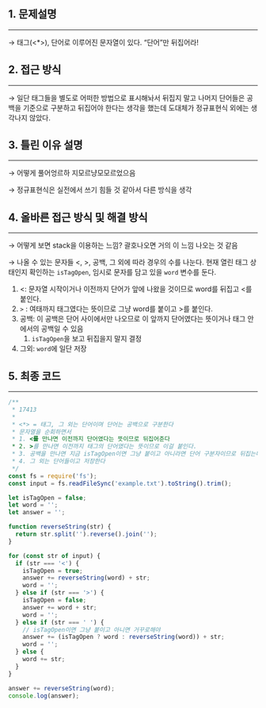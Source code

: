 ## 1. 문제설명

---

→ 태그(<\*>), 단어로 이루어진 문자열이 있다. “단어”만 뒤집어라!

## 2. 접근 방식

---

→ 일단 태그들을 별도로 어떠한 방법으로 표시해놔서 뒤집지 말고 나머지 단어들은 공백을 기준으로 구분하고 뒤집어야 한다는 생각을 했는데 도대체가 정규표현식 외에는 생각나지 않았다.

## 3. 틀린 이유 설명

---

→ 어떻게 풀어엉르하 지모르냥모모르었으음

→ 정규표현식은 실전에서 쓰기 힘들 것 같아서 다른 방식을 생각

## 4. 올바른 접근 방식 및 해결 방식

---

→ 어떻게 보면 stack을 이용하는 느낌? 괄호나오면 거의 이 느낌 나오는 것 같음

→ 나올 수 있는 문자들 <, >, 공백, 그 외에 따라 경우의 수를 나눈다. 현재 열린 태그 상태인지 확인하는 `isTagOpen`, 임시로 문자를 담고 있을 `word` 변수를 둔다.

1. <: 문자열 시작이거나 이전까지 단어가 앞에 나왔을 것이므로 word를 뒤집고 <를 붙인다.
2. `>` : 여태까지 태그였다는 뜻이므로 그냥 word를 붙이고 >를 붙인다.
3. 공백: 이 공백은 단어 사이에서만 나오므로 이 앞까지 단어였다는 뜻이거나 태그 안에서의 공백일 수 있음
   1. `isTagOpen`을 보고 뒤집을지 말지 결정
4. 그외: `word`에 일단 저장

## 5. 최종 코드

---

```jsx
/**
 * 17413
 *
 * <*> = 태그, 그 외는 단어이며 단어는 공백으로 구분한다
 * 문자열을 순회하면서
 * 1. <를 만나면 이전까지 단어였다는 뜻이므로 뒤집어준다
 * 2. >를 만나면 이전까지 태그의 단어였다는 뜻이므로 이걸 붙인다.
 * 3. 공백을 만나면 지금 isTagOpen이면 그냥 붙이고 아니라면 단어 구분자이므로 뒤집는다
 * 4. 그 외는 단어들이고 저장한다
 */
const fs = require('fs');
const input = fs.readFileSync('example.txt').toString().trim();

let isTagOpen = false;
let word = '';
let answer = '';

function reverseString(str) {
  return str.split('').reverse().join('');
}

for (const str of input) {
  if (str === '<') {
    isTagOpen = true;
    answer += reverseString(word) + str;
    word = '';
  } else if (str === '>') {
    isTagOpen = false;
    answer += word + str;
    word = '';
  } else if (str === ' ') {
    // isTagOpen이면 그냥 붙이고 아니면 거꾸로해야
    answer += (isTagOpen ? word : reverseString(word)) + str;
    word = '';
  } else {
    word += str;
  }
}

answer += reverseString(word);
console.log(answer);
```
